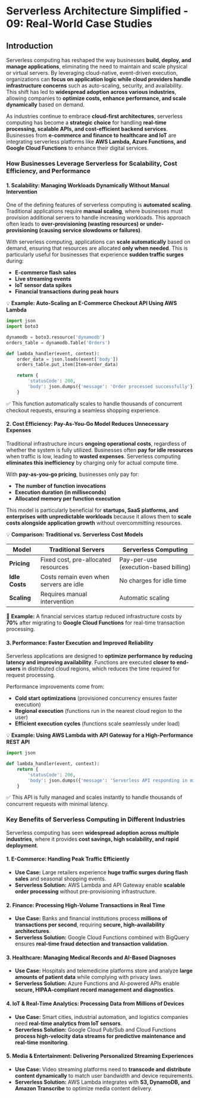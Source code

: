 # Serverless Architecture Simplified - 09: Real-World Case Studies

## Introduction

Serverless computing has reshaped the way businesses **build, deploy, and manage applications**, eliminating the need to maintain and scale physical or virtual servers. By leveraging cloud-native, event-driven execution, organizations can **focus on application logic while cloud providers handle infrastructure concerns** such as auto-scaling, security, and availability. This shift has led to **widespread adoption across various industries**, allowing companies to **optimize costs, enhance performance, and scale dynamically** based on demand.

As industries continue to embrace **cloud-first architectures**, serverless computing has become a **strategic choice** for handling **real-time processing, scalable APIs, and cost-efficient backend services**. Businesses from **e-commerce and finance to healthcare and IoT** are integrating serverless platforms like **AWS Lambda, Azure Functions, and Google Cloud Functions** to enhance their digital services.

### How Businesses Leverage Serverless for Scalability, Cost Efficiency, and Performance

#### 1. Scalability: Managing Workloads Dynamically Without Manual Intervention

One of the defining features of serverless computing is **automated scaling**. Traditional applications require **manual scaling**, where businesses must provision additional servers to handle increasing workloads. This approach often leads to **over-provisioning (wasting resources) or under-provisioning (causing service slowdowns or failures)**.

With serverless computing, applications can **scale automatically** based on demand, ensuring that resources are allocated **only when needed**. This is particularly useful for businesses that experience **sudden traffic surges** during:

- **E-commerce flash sales**
- **Live streaming events**
- **IoT sensor data spikes**
- **Financial transactions during peak hours**

💡 **Example: Auto-Scaling an E-Commerce Checkout API Using AWS Lambda**

```python
import json
import boto3

dynamodb = boto3.resource('dynamodb')
orders_table = dynamodb.Table('Orders')

def lambda_handler(event, context):
    order_data = json.loads(event['body'])
    orders_table.put_item(Item=order_data)

    return {
        'statusCode': 200,
        'body': json.dumps({'message': 'Order processed successfully'})
    }
```

✅ This function automatically scales to handle thousands of concurrent checkout requests, ensuring a seamless shopping experience.

#### 2. Cost Efficiency: Pay-As-You-Go Model Reduces Unnecessary Expenses

Traditional infrastructure incurs **ongoing operational costs**, regardless of whether the system is fully utilized. Businesses often **pay for idle resources** when traffic is low, leading to **wasted expenses**. Serverless computing **eliminates this inefficiency** by charging only for actual compute time.

With **pay-as-you-go pricing**, businesses only pay for:

- **The number of function invocations**
- **Execution duration (in milliseconds)**
- **Allocated memory per function execution**

This model is particularly beneficial for **startups, SaaS platforms, and enterprises with unpredictable workloads** because it allows them to **scale costs alongside application growth** without overcommitting resources.

💡 **Comparison: Traditional vs. Serverless Cost Models**

| **Model**      | **Traditional Servers**                 | **Serverless Computing**              |
| -------------- | --------------------------------------- | ------------------------------------- |
| **Pricing**    | Fixed cost, pre-allocated resources     | Pay-per-use (execution-based billing) |
| **Idle Costs** | Costs remain even when servers are idle | No charges for idle time              |
| **Scaling**    | Requires manual intervention            | Automatic scaling                     |

🔹 **Example:** A financial services startup reduced infrastructure costs by **70%** after migrating to **Google Cloud Functions** for real-time transaction processing.

#### 3. Performance: Faster Execution and Improved Reliability

Serverless applications are designed to **optimize performance by reducing latency and improving availability**. Functions are executed **closer to end-users** in distributed cloud regions, which reduces the time required for request processing.

Performance improvements come from:

- **Cold start optimizations** (provisioned concurrency ensures faster execution)
- **Regional execution** (functions run in the nearest cloud region to the user)
- **Efficient execution cycles** (functions scale seamlessly under load)

💡 **Example: Using AWS Lambda with API Gateway for a High-Performance REST API**

```python
import json

def lambda_handler(event, context):
    return {
        'statusCode': 200,
        'body': json.dumps({'message': 'Serverless API responding in milliseconds!'})
    }
```

✅ This API is fully managed and scales instantly to handle thousands of concurrent requests with minimal latency.

### **Key Benefits of Serverless Computing in Different Industries**

Serverless computing has seen **widespread adoption across multiple industries**, where it provides **cost savings, high scalability, and rapid deployment**.

#### 1. E-Commerce: Handling Peak Traffic Efficiently

- **Use Case:** Large retailers experience **huge traffic surges during flash sales** and seasonal shopping events.
- **Serverless Solution:** AWS Lambda and API Gateway enable **scalable order processing** without pre-provisioning infrastructure.

#### 2. Finance: Processing High-Volume Transactions in Real Time

- **Use Case:** Banks and financial institutions process **millions of transactions per second**, requiring **secure, high-availability architectures**.
- **Serverless Solution:** Google Cloud Functions combined with BigQuery ensures **real-time fraud detection and transaction validation**.

#### 3. Healthcare: Managing Medical Records and AI-Based Diagnoses

- **Use Case:** Hospitals and telemedicine platforms store and analyze **large amounts of patient data** while complying with privacy laws.
- **Serverless Solution:** Azure Functions and AI-powered APIs enable **secure, HIPAA-compliant record management and diagnostics**.

#### 4. IoT & Real-Time Analytics: Processing Data from Millions of Devices

- **Use Case:** Smart cities, industrial automation, and logistics companies need **real-time analytics from IoT sensors**.
- **Serverless Solution:** Google Cloud Pub/Sub and Cloud Functions **process high-velocity data streams for predictive maintenance and real-time monitoring**.

#### 5. Media & Entertainment: Delivering Personalized Streaming Experiences

- **Use Case:** Video streaming platforms need to **transcode and distribute content dynamically** to match user bandwidth and device requirements.
- **Serverless Solution:** AWS Lambda integrates with **S3, DynamoDB, and Amazon Transcribe** to optimize media content delivery.
